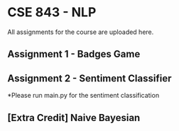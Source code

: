 # CSE 843 - NLP

All assignments for the course are uploaded here.

## Assignment 1 - Badges Game

## Assignment 2 - Sentiment Classifier

*Please run main.py for the sentiment classification

## [Extra Credit] Naive Bayesian
